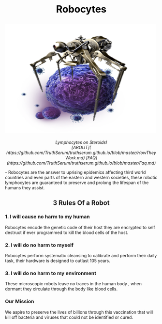 
  <h1 style="color:Black;"> 
  <b> 
  <center>
  <font size="+3">
   Robocytes
      </font>
  </center>
  </b>
  </h1>
<h2>
 

<html>
<body>

<img src="img/rbcaw.png" alt="First" width="500" height="360">

</body>
</html>

</h2>  
<i> <center> Lymphocytes on Steroids! </center>  </i>
<i> <center> [ABOUT]( https://github.com/TruthSerum/truthserum.github.io/blob/master/HowTheyWork.md) [FAQ](https://github.com/TruthSerum/truthserum.github.io/blob/master/Faq.md) </center> </i>


<p> - Robocytes are the answer to uprising epidemics affecting third world countries and even parts of the eastern and western societies, these robotic lymphocytes are guaranteed to preserve and prolong the lifespan of the humans they assist.</p> 

<h2> 
<p> <center> 3 Rules Of a Robot </center> </p>
</h2>


<h3>1. <strong> I will cause no harm to my human</strong> </h3>
Robocytes encode the genetic code of their host they are encrypted to self destruct if ever programmed to kill the blood cells of the host.
<h3>2. <strong> I will do no harm to myself </strong> </h3>
Robocytes perform systematic cleansing to calibrate and perform their daily task, their hardware is designed to outlast 105 years. 
<h3>3. <strong> I will do no harm to my environment </strong> </h3>
These microscopic robots leave no traces in the human body , when dormant they circulate through the body like blood cells. 

<html>
<body>


</body>
</html>

### Our Mission 

We aspire to preserve the lives of billions through this vaccination that will kill off bacteria and viruses that could not be identified or cured. 

